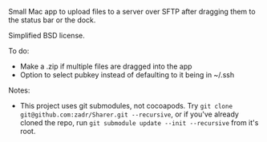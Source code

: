 Small Mac app to upload files to a server over SFTP after dragging them to the status bar or the dock.

Simplified BSD license.

To do:
- Make a .zip if multiple files are dragged into the app
- Option to select pubkey instead of defaulting to it being in ~/.ssh

Notes:
- This project uses git submodules, not cocoapods. Try `git clone git@github.com:zadr/Sharer.git --recursive`, or if you've already cloned the repo, run `git submodule update --init --recursive` from it's root.